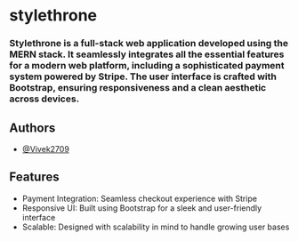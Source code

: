 # stylethrone
### Stylethrone is a full-stack web application developed using the MERN stack. It seamlessly integrates all the essential features for a modern web platform, including a sophisticated payment system powered by Stripe. The user interface is crafted with Bootstrap, ensuring responsiveness and a clean aesthetic across devices.


## Authors
- [@Vivek2709](https://github.com/Vivek2709)

## Features
- Payment Integration: Seamless checkout experience with Stripe
- Responsive UI: Built using Bootstrap for a sleek and user-friendly interface
- Scalable: Designed with scalability in mind to handle growing user bases

